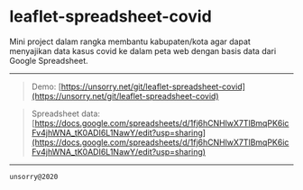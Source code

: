 # leaflet-spreadsheet-covid

Mini project dalam rangka membantu kabupaten/kota agar dapat menyajikan data kasus covid ke dalam peta web dengan basis data dari Google Spreadsheet.

---

> Demo: [https://unsorry.net/git/leaflet-spreadsheet-covid](https://unsorry.net/git/leaflet-spreadsheet-covid)

> Spreadsheet data: [https://docs.google.com/spreadsheets/d/1fj6hCNHlwX7TlBmqPK6icFv4jhWNA_tK0ADI6L1NawY/edit?usp=sharing](https://docs.google.com/spreadsheets/d/1fj6hCNHlwX7TlBmqPK6icFv4jhWNA_tK0ADI6L1NawY/edit?usp=sharing)

---
`unsorry@2020`